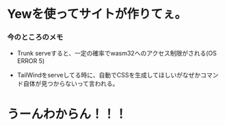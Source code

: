 # Yewを使ってサイトが作りてぇ。

### 今のところのメモ
* Trunk serveすると、一定の確率でwasm32へのアクセス制限がされる(OS ERROR 5)


* TailWindをserveしてる時に、自動でCSSを生成してほしいがなぜかコマンド自体が見つからないって言われる。

# うーんわからん！！！